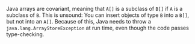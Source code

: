 Java arrays are covariant, meaning that `A[]` is a subclass of `B[]`
if `A` is a subclass of `B`. This is unsound: You can insert objects
of type `B` into a `B[]`, but not into an `A[]`. Because of this,
Java needs to throw a `java.lang.ArrayStoreException` at run time,
even though the code passes type-checking.
